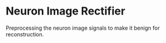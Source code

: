 # Neuron Image Rectifier
Preprocessing the neuron image signals to make it benign for reconstruction.
